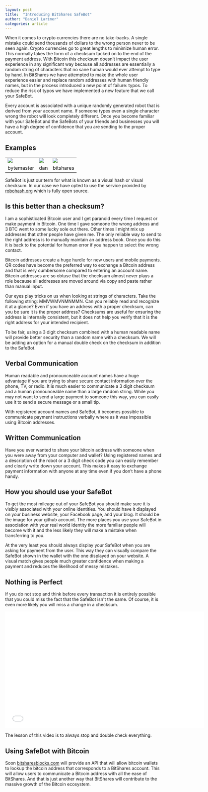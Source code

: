 ```yaml
---
layout: post
title:  "Introducing BitShares SafeBot"
author: "Daniel Larimer"
categories: article 
---
```

When it comes to crypto currencies there are no take-backs.  A single mistake could send thousands of dollars to the wrong person never to be seen again.  Crypto currencies go to great lengths to minimize human error.  This normally takes the form of a checksum tacked on to the end of the payment address.    With Bitcoin this checksum doesn’t impact the user experience in any significant way because all addresses are essentially a random string of characters that no sane human would ever attempt to type by hand.    In BitShares we have attempted to make the whole user experience easier and replace random addresses with human friendly names, but in the process introduced a new point of failure: typos.   To reduce the risk of typos we have implemented a new feature that we call your SafeBot.

Every account is associated with a unique randomly generated robot that is derived from your account name.  If someone types even a single character wrong the robot will look completely different.  Once you become familiar with your SafeBot and the SafeBots of your friends and businesses you will have a high degree of confidence that you are sending to the proper account.   

## Examples

<table>
<tr>
<td> <img src="http://robohash.org/bytemaster.png"/> </td>
<td> <img src="http://robohash.org/dan.png"/> </td>
<td> <img src="http://robohash.org/bitshares.png"/> </td>
</tr>
<tr>
<td align="center"> bytemaster </td>
<td align="center"> dan </td>
<td align="center"> bitshares </td>
</tr>
</table>

SafeBot is just our term for what is known as a visual hash or visual checksum.  In our case we have opted to use the service provided by [robohash.org](http://robohash.org) which is fully open source.   

## Is this better than a checksum?

I am a sophisticated Bitcoin user and I get paranoid every time I request or make payment in Bitcoin.  One time I gave someone the wrong address and 3 BTC went to some lucky sole out there.   Other times I might mix up addresses that other people have given me.   The only reliable way to send to the right address is to manually maintain an address book.  Once you do this it is back to the potential for human error if you happen to select the wrong contact.

Bitcoin addresses create a huge hurdle for new users and mobile payments.  QR codes have become the preferred way to exchange a Bitcoin address and that is very cumbersome compared to entering an account name.   Bitcoin addresses are so obtuse that the checksum almost never plays a role because all addresses are moved around via copy and paste rather than manual input.

Our eyes play tricks on us when looking at strings of characters.  Take the following string: MMVWMVNMNMMN.  Can you reliably read and recognize it at a glance?   Even if you have an address with a proper checksum, can you be sure it is the proper address?    Checksums are useful for ensuring the address is internally consistent, but it does not help you verify that it is the right address for your intended recipient. 

To be fair, using a 3 digit checksum combined with a human readable name will provide better security than a random name with a checksum.  We will be adding an option for a manual double check on the checksum in addition to the SafeBot.   

## Verbal Communication 

Human readable and pronounceable account names have a huge advantage if you are trying to share secure contact information over the phone, TV, or radio.  It is much easier to communicate a 3 digit checksum and a human pronounceable name than a large random string.   While you may not want to send a large payment to someone this way, you can easily use it to send a secure message or a small tip.  

With registered account names and SafeBot, it becomes possible to communicate payment instructions verbally where as it was impossible using Bitcoin addresses. 

## Written Communication 

Have you ever wanted to share your bitcoin address with someone when you were away from your computer and wallet?    Using registered names and a description of the robot or a 3 digit check code you can easily remember and clearly write down your account.  This makes it easy to exchange payment information with anyone at any time even if you don’t have a phone handy.  

## How you should use your SafeBot

To get the most mileage out of your SafeBot you should make sure it is visibly associated with your online identities.   You should have it displayed on your business website, your Facebook page, and your blog.   It should be the image for your github account.  The more places you use your SafeBot in association with your real world identity the more familiar people will become with it and the less likely they will make a mistake when transferring to you.   

At the very least you should always display your SafeBot when you are asking for payment from the user.  This way they can visually compare the SafeBot shown in the wallet with the one displayed on your website.  A visual match gives people much greater confidence when making a payment and reduces the likelihood of messy mistakes. 

## Nothing is Perfect 

If you do not stop and think before every transaction it is entirely possible that you could miss the fact that the SafeBot isn't the same.   Of course, it is even more likely you will miss a change in a checksum.  

<iframe style="margin:0px" width="640" height="375" src="//www.youtube.com/embed/Ng4heqMAbCA" frameborder="0" allowfullscreen></iframe>

The lesson of this video is to always stop and double check everything.   

## Using SafeBot with Bitcoin 

Soon [bitsharesblocks.com](http://bitsharesblocks.com) will provide an API that will allow bitcoin wallets to lookup the bitcoin address that corresponds to a BitShares account.   This will allow users to communicate a Bitcoin address with all the ease of BitShares.  And that is just another way that BitShares will contribute to the massive growth of the Bitcoin ecosystem.   





 


